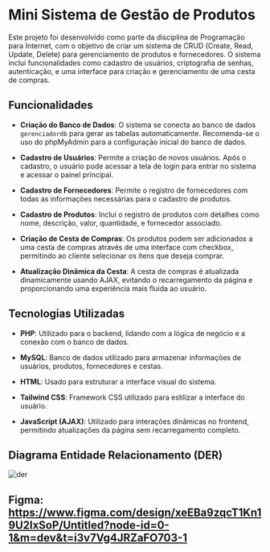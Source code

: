 # Mini Sistema de Gestão de Produtos

Este projeto foi desenvolvido como parte da disciplina de Programação para Internet, com o objetivo de criar um sistema de CRUD (Create, Read, Update, Delete) para gerenciamento de produtos e fornecedores. O sistema inclui funcionalidades como cadastro de usuários, criptografia de senhas, autenticação, e uma interface para criação e gerenciamento de uma cesta de compras.

## Funcionalidades

- **Criação do Banco de Dados**: O sistema se conecta ao banco de dados `gerenciadordb` para gerar as tabelas automaticamente. Recomenda-se o uso do phpMyAdmin para a configuração inicial do banco de dados.
  
- **Cadastro de Usuários**: Permite a criação de novos usuários. Após o cadastro, o usuário pode acessar a tela de login para entrar no sistema e acessar o painel principal.

- **Cadastro de Fornecedores**: Permite o registro de fornecedores com todas as informações necessárias para o cadastro de produtos.

- **Cadastro de Produtos**: Inclui o registro de produtos com detalhes como nome, descrição, valor, quantidade, e fornecedor associado.

- **Criação de Cesta de Compras**: Os produtos podem ser adicionados a uma cesta de compras através de uma interface com checkbox, permitindo ao cliente selecionar os itens que deseja comprar.

- **Atualização Dinâmica da Cesta**: A cesta de compras é atualizada dinamicamente usando AJAX, evitando o recarregamento da página e proporcionando uma experiência mais fluida ao usuário.

## Tecnologias Utilizadas

- **PHP**: Utilizado para o backend, lidando com a lógica de negócio e a conexão com o banco de dados.

- **MySQL**: Banco de dados utilizado para armazenar informações de usuários, produtos, fornecedores e cestas.

- **HTML**: Usado para estruturar a interface visual do sistema.

- **Tailwind CSS**: Framework CSS utilizado para estilizar a interface do usuário.

- **JavaScript (AJAX)**: Utilizado para interações dinâmicas no frontend, permitindo atualizações da página sem recarregamento completo.

## Diagrama Entidade Relacionamento (DER)

![der](https://github.com/user-attachments/assets/90cbec06-d53d-48ea-954b-2e0ebfd0efc1)

## Figma: https://www.figma.com/design/xeEBa9zqcT1Kn19U2IxSoP/Untitled?node-id=0-1&m=dev&t=i3v7Vg4JRZaFO703-1
